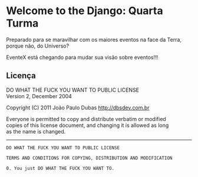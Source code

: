 # Welcome to the Django: Quarta Turma

Preparado para se maravilhar com os maiores eventos na face da Terra, porque não, do Universo?

EventeX está chegando para mudar sua visão sobre eventos!!!

## Licença

DO WHAT THE FUCK YOU WANT TO PUBLIC LICENSE  
                    Version 2, December 2004

Copyright (C) 2011 João Paulo Dubas <http://dbsdev.com.br>

Everyone is permitted to copy and distribute verbatim or modified  
copies of this license document, and changing it is allowed as long  
as the name is changed.

***

    DO WHAT THE FUCK YOU WANT TO PUBLIC LICENSE

    TERMS AND CONDITIONS FOR COPYING, DISTRIBUTION AND MODIFICATION

    0. You just DO WHAT THE FUCK YOU WANT TO.
